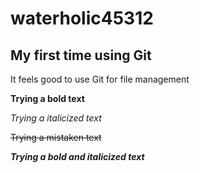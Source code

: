# waterholic45312
## My first time using Git

It feels good to use Git for file management

**Trying a bold text**

*Trying a italicized text*

~~Trying a mistaken text~~

***Trying a bold and italicized text***
